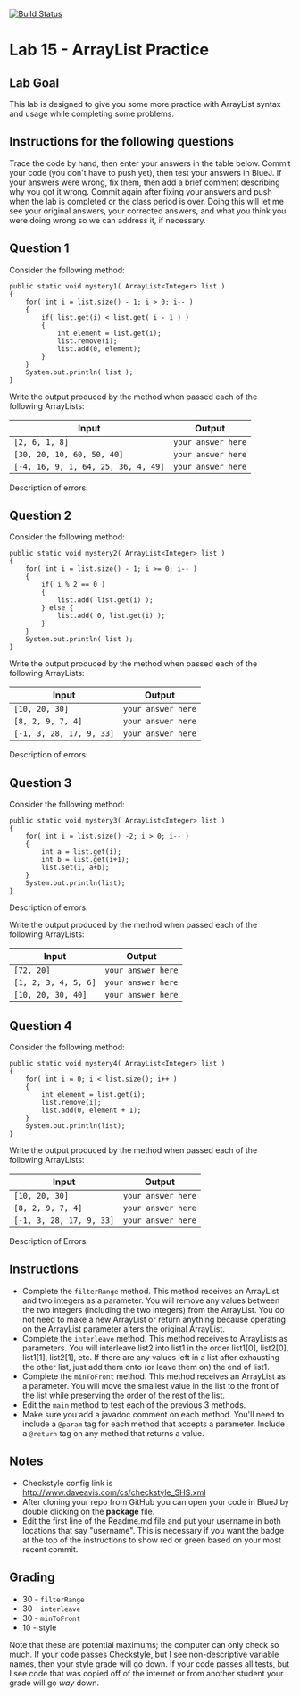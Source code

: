 [![Build Status](https://travis-ci.com/StratfordHS-APCS/lab-15-arraylist-practice-username.svg?token=L8ZuTUsXtxKqevAPVWLC&branch=master)](https://travis-ci.com/StratfordHS-APCS/lab-15-arraylist-practice-username)

# Lab 15 - ArrayList Practice

## Lab Goal
This lab is designed to give you some more practice with ArrayList syntax and usage while completing some problems.

## Instructions for the following questions
Trace the code by hand, then enter your answers in the table below.  Commit your code (you don't have to push yet), then test your answers in BlueJ. If your answers were wrong, fix them, then add a brief comment describing why you got it wrong.  Commit again after fixing your answers and push when the lab is completed or the class period is over.  Doing this will let me see your original answers, your corrected answers, and what you think you were doing wrong so we can address it, if necessary.

## Question 1

Consider the following method:

```
public static void mystery1( ArrayList<Integer> list )
{
	for( int i = list.size() - 1; i > 0; i-- )
	{
		if( list.get(i) < list.get( i - 1 ) )
		{
			int element = list.get(i);
			list.remove(i);
			list.add(0, element);
		}
	}
	System.out.println( list );
}
```

Write the output produced by the method when passed each of the following ArrayLists:

|Input|Output|
|-----|------|
|`[2, 6, 1, 8]`|`your answer here`|
|`[30, 20, 10, 60, 50, 40]`|`your answer here`|  
|`[-4, 16, 9, 1, 64, 25, 36, 4, 49]`|`your answer here`|

Description of errors:

## Question 2

Consider the following method:

```
public static void mystery2( ArrayList<Integer> list )
{
	for( int i = list.size() - 1; i >= 0; i-- )
	{
		if( i % 2 == 0 )
		{
			list.add( list.get(i) );
		} else {
			list.add( 0, list.get(i) );
		}
	}
	System.out.println( list );
}
```

Write the output produced by the method when passed each of the following ArrayLists:

|Input|Output|
|-----|------|
|`[10, 20, 30]`|`your answer here`|
|`[8, 2, 9, 7, 4]`|`your answer here`|  
|`[-1, 3, 28, 17, 9, 33]`|`your answer here`|

Description of errors:

## Question 3

Consider the following method:

```
public static void mystery3( ArrayList<Integer> list )
{
	for( int i = list.size() -2; i > 0; i-- )
	{
		int a = list.get(i);
		int b = list.get(i+1);
		list.set(i, a+b);
	}
	System.out.println(list);
}
```

Description of errors:

Write the output produced by the method when passed each of the following ArrayLists:

|Input|Output|
|-----|------|
|`[72, 20]`|`your answer here`|
|`[1, 2, 3, 4, 5, 6]`|`your answer here`|  
|`[10, 20, 30, 40]`|`your answer here`|

## Question 4

Consider the following method:

```
public static void mystery4( ArrayList<Integer> list )
{
	for( int i = 0; i < list.size(); i++ )
	{
		int element = list.get(i);
		list.remove(i);
		list.add(0, element + 1);
	}
	System.out.println(list);
}
```

Write the output produced by the method when passed each of the following ArrayLists:

|Input|Output|
|-----|------|
|`[10, 20, 30]`|`your answer here`|
|`[8, 2, 9, 7, 4]`|`your answer here`|  
|`[-1, 3, 28, 17, 9, 33]`|`your answer here`|

Description of Errors:

## Instructions
 * Complete the `filterRange` method.  This method receives an ArrayList and two integers as a parameter.  You will remove any values between the two integers (including the two integers) from the ArrayList.  You do not need to make a new ArrayList or return anything because operating on the ArrayList parameter alters the original ArrayList.
 * Complete the `interleave` method.  This method receives to ArrayLists as parameters.  You will interleave list2 into list1 in the order list1[0], list2[0], list1[1], list2[1], etc.  If there are any values left in a list after exhausting the other list, just add them onto (or leave them on) the end of list1.
 * Complete the `minToFront` method.  This method receives an ArrayList as a parameter.  You will move the smallest value in the list to the front of the list while preserving the order of the rest of the list.
 * Edit the `main` method to test each of the previous 3 methods.
 * Make sure you add a javadoc comment on each method.  You'll need to include a `@param` tag for each method that accepts a parameter.  Include a `@return` tag on any method that returns a value.

## Notes
* Checkstyle config link is http://www.daveavis.com/cs/checkstyle_SHS.xml
* After cloning your repo from GitHub you can open your code in BlueJ by double clicking on the **package** file.
* Edit the first line of the Readme.md file and put your username in both locations that say "username".  This is necessary if you want the badge at the top of the instructions to show red or green based on your most recent commit.

## Grading
* 30 - `filterRange`
* 30 - `interleave`
* 30 - `minToFront`
* 10 - style

Note that these are potential maximums; the computer can only check so much.  If your code passes Checkstyle, but I see non-descriptive variable names, then your style grade will go down.  If your code passes all tests, but I see code that was copied off of the internet or from another student your grade will go *way* down.
